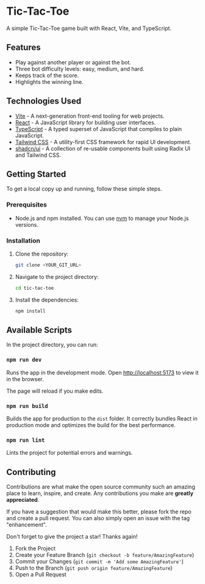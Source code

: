 # Tic-Tac-Toe

A simple Tic-Tac-Toe game built with React, Vite, and TypeScript.

## Features

- Play against another player or against the bot.
- Three bot difficulty levels: easy, medium, and hard.
- Keeps track of the score.
- Highlights the winning line.

## Technologies Used

- [Vite](https://vitejs.dev/) - A next-generation front-end tooling for web projects.
- [React](https://reactjs.org/) - A JavaScript library for building user interfaces.
- [TypeScript](https://www.typescriptlang.org/) - A typed superset of JavaScript that compiles to plain JavaScript.
- [Tailwind CSS](https://tailwindcss.com/) - A utility-first CSS framework for rapid UI development.
- [shadcn/ui](https://ui.shadcn.com/) - A collection of re-usable components built using Radix UI and Tailwind CSS.

## Getting Started

To get a local copy up and running, follow these simple steps.

### Prerequisites

- Node.js and npm installed. You can use [nvm](https://github.com/nvm-sh/nvm#installing-and-updating) to manage your Node.js versions.

### Installation

1.  Clone the repository:
    ```sh
    git clone <YOUR_GIT_URL>
    ```
2.  Navigate to the project directory:
    ```sh
    cd tic-tac-toe
    ```
3.  Install the dependencies:
    ```sh
    npm install
    ```

## Available Scripts

In the project directory, you can run:

### `npm run dev`

Runs the app in the development mode.
Open [http://localhost:5173](http://localhost:5173) to view it in the browser.

The page will reload if you make edits.

### `npm run build`

Builds the app for production to the `dist` folder.
It correctly bundles React in production mode and optimizes the build for the best performance.

### `npm run lint`

Lints the project for potential errors and warnings.

## Contributing

Contributions are what make the open source community such an amazing place to learn, inspire, and create. Any contributions you make are **greatly appreciated**.

If you have a suggestion that would make this better, please fork the repo and create a pull request. You can also simply open an issue with the tag "enhancement".

Don't forget to give the project a star! Thanks again!

1.  Fork the Project
2.  Create your Feature Branch (`git checkout -b feature/AmazingFeature`)
3.  Commit your Changes (`git commit -m 'Add some AmazingFeature'`)
4.  Push to the Branch (`git push origin feature/AmazingFeature`)
5.  Open a Pull Request